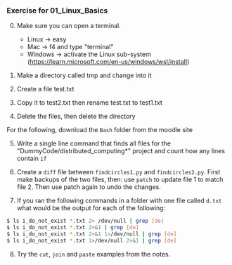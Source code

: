 ### Exercise for 01_Linux_Basics
0. Make sure you can open a terminal.
    - Linux -> easy
    - Mac -> f4 and type "terminal"
    - Windows -> activate the Linux sub-system (https://learn.microsoft.com/en-us/windows/wsl/install)

1. Make a directory called tmp and change into it

2. Create a file test.txt

3. Copy it to test2.txt then rename test.txt to test1.txt

4. Delete the files, then delete the directory

For the following, download the `Bash` folder from the moodle site

5. Write a single line command that finds all files for the "DummyCode/distributed_computing*" project and count how any lines contain `if`

6. Create a `diff` file between `findcircles1.py` and `findcircles2.py`.  First make backups of the two files, then: use `patch` to update file 1 to match file 2.  Then use patch again to undo the changes.

7. If you ran the following commands in a folder with one file called `d.txt` what would be the output for each of the following:
```bash
$ ls i_do_not_exist *.txt 2> /dev/null | grep [de]
$ ls i_do_not_exist *.txt 2>&1 | grep [de]
$ ls i_do_not_exist *.txt 2>&1 1>/dev/null | grep [de]
$ ls i_do_not_exist *.txt 1>/dev/null 2>&1 | grep [de]
```

8. Try the `cut`, `join` and `paste` examples from the notes.